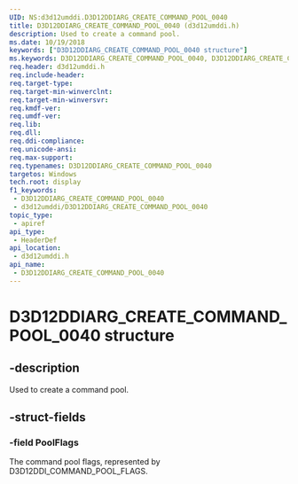 ```yaml
---
UID: NS:d3d12umddi.D3D12DDIARG_CREATE_COMMAND_POOL_0040
title: D3D12DDIARG_CREATE_COMMAND_POOL_0040 (d3d12umddi.h)
description: Used to create a command pool.
ms.date: 10/19/2018
keywords: ["D3D12DDIARG_CREATE_COMMAND_POOL_0040 structure"]
ms.keywords: D3D12DDIARG_CREATE_COMMAND_POOL_0040, D3D12DDIARG_CREATE_COMMAND_POOL_0040,
req.header: d3d12umddi.h
req.include-header: 
req.target-type: 
req.target-min-winverclnt: 
req.target-min-winversvr: 
req.kmdf-ver: 
req.umdf-ver: 
req.lib: 
req.dll: 
req.ddi-compliance: 
req.unicode-ansi: 
req.max-support: 
req.typenames: D3D12DDIARG_CREATE_COMMAND_POOL_0040
targetos: Windows
tech.root: display
f1_keywords:
 - D3D12DDIARG_CREATE_COMMAND_POOL_0040
 - d3d12umddi/D3D12DDIARG_CREATE_COMMAND_POOL_0040
topic_type:
 - apiref
api_type:
 - HeaderDef
api_location:
 - d3d12umddi.h
api_name:
 - D3D12DDIARG_CREATE_COMMAND_POOL_0040
---
```


# D3D12DDIARG_CREATE_COMMAND_POOL_0040 structure


## -description

Used to create a command pool.

## -struct-fields

### -field PoolFlags

The command pool flags, represented by D3D12DDI_COMMAND_POOL_FLAGS.

